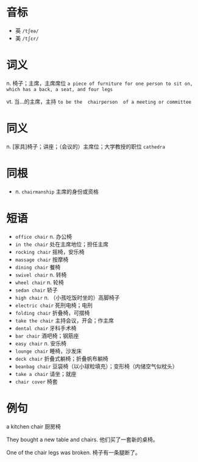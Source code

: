 # 音标

- 英 `/tʃeə/`
- 美 `/tʃɛr/`

# 词义

n. 椅子；主席，主席席位
`a piece of furniture for one person to sit on, which has a back, a seat, and four legs`

vt. 当…的主席，主持
`to be the  chairperson  of a meeting or committee`

# 同义

n. [家具]椅子；讲座；（会议的）主席位；大学教授的职位
`cathedra`

# 同根

- n. `chairmanship` 主席的身份或资格

# 短语

- `office chair` n. 办公椅
- `in the chair` 处在主席地位；担任主席
- `rocking chair` 摇椅，安乐椅
- `massage chair` 按摩椅
- `dining chair` 餐椅
- `swivel chair` n. 转椅
- `wheel chair` n. 轮椅
- `sedan chair` 轿子
- `high chair` n. （小孩吃饭时坐的）高脚椅子
- `electric chair` 死刑电椅；电刑
- `folding chair` 折叠椅，可摺椅
- `take the chair` 主持会议，开会；作主席
- `dental chair` 牙科手术椅
- `bar chair` 酒吧椅；钢筋座
- `easy chair` n. 安乐椅
- `lounge chair` 睡椅，沙发床
- `deck chair` 折叠式躺椅；折叠帆布躺椅
- `beanbag chair` 豆袋椅（以小球粒填充）；变形椅（内储空气似枕头）
- `take a chair` 请坐；就座
- `chair cover` 椅套

# 例句

a kitchen chair
厨房椅

They bought a new table and chairs.
他们买了一套新的桌椅。

One of the chair legs was broken.
椅子有一条腿断了。



